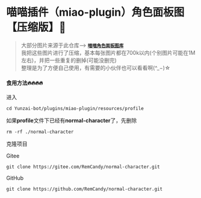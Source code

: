 # 喵喵插件（miao-plugin）角色面板图【压缩版】🤍

> 大部分图片来源于此仓库--> **[`喵喵角色面板图库`](https://github.com/lc-hongdou/gallery)**<br>
我把这些图片进行了压缩，基本每张图片都在700k以内(个别图片可能在1M左右)，并把一些重复的删掉(可能没删完)<br>
整理是为了方便自己使用，有需要的小伙伴也可以看看啊(^_−)☆

</details>

#### 食用方法🔥🔥🔥🔥

进入<br>
```
cd Yunzai-bot/plugins/miao-plugin/resources/profile
```

如果**profile**文件下已经有**normal-character**了，先删除<br>

```
rm -rf ./normal-character
```

克隆项目<br>

Gitee<br>
```
git clone https://gitee.com/RemCandy/normal-character.git
```
GitHub
```
git clone https://github.com/RemCandy/normal-character.git
```

